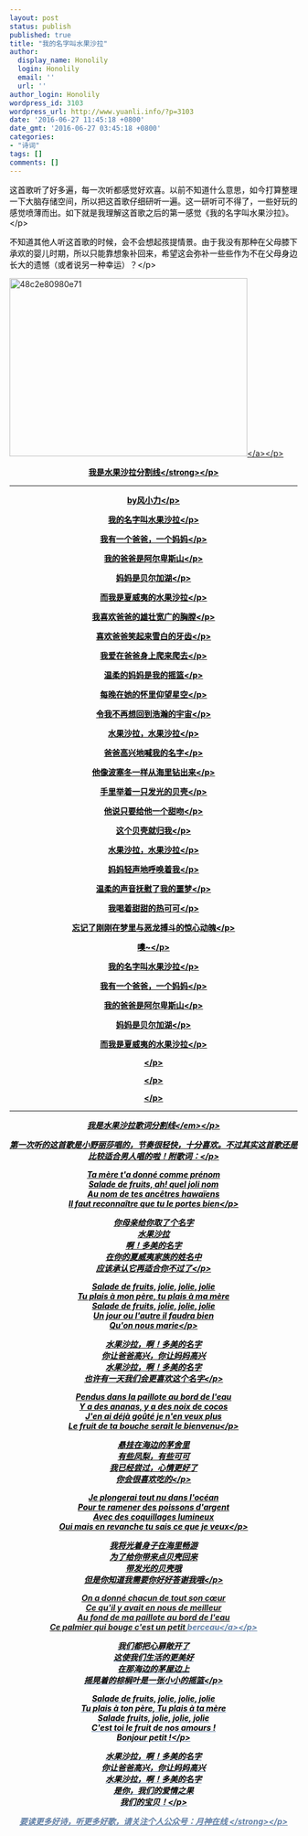 ```yaml
---
layout: post
status: publish
published: true
title: "我的名字叫水果沙拉"
author:
  display_name: Honolily
  login: Honolily
  email: ''
  url: ''
author_login: Honolily
wordpress_id: 3103
wordpress_url: http://www.yuanli.info/?p=3103
date: '2016-06-27 11:45:18 +0800'
date_gmt: '2016-06-27 03:45:18 +0800'
categories:
- "诗词"
tags: []
comments: []
---
```

<p style="color: #000000; text-align: left;">这首歌听了好多遍，每一次听都感觉好欢喜。以前不知道什么意思，如今打算整理一下大脑存储空间，所以把这首歌仔细研听一遍。这一研听可不得了，一些好玩的感觉喷薄而出。如下就是我理解这首歌之后的第一感觉《我的名字叫水果沙拉》。<&#47;p></p>
<p style="color: #000000; text-align: left;">不知道其他人听这首歌的时候，会不会想起孩提情景。由于我没有那种在父母膝下承欢的婴儿时期，所以只能靠想象补回来，希望这会弥补一些些作为不在父母身边长大的遗憾（或者说另一种幸运）？<&#47;p></p>
<p style="color: #000000; text-align: left;"><a href="http:&#47;&#47;www.yuanli.info&#47;wp-content&#47;uploads&#47;2016&#47;06&#47;48c2e80980e71.png"><img class="size-full wp-image-3104 aligncenter" src="http:&#47;&#47;www.yuanli.info&#47;wp-content&#47;uploads&#47;2016&#47;06&#47;48c2e80980e71.png" alt="48c2e80980e71" width="416" height="312" &#47;><&#47;a><&#47;p></p>
<p style="color: #000000; text-align: center;"><strong>我是水果沙拉分割线<&#47;strong><&#47;p></p>
<hr style="color: #000000;" &#47;>
<p style="color: #000000; text-align: center;">by风小力<&#47;p></p>
<p style="color: #000000; text-align: center;">我的名字叫水果沙拉<&#47;p></p>
<p style="color: #000000; text-align: center;">我有一个爸爸，一个妈妈<&#47;p></p>
<p style="color: #000000; text-align: center;">我的爸爸是阿尔卑斯山<&#47;p></p>
<p style="color: #000000; text-align: center;">妈妈是贝尔加湖<&#47;p></p>
<p style="color: #000000; text-align: center;">而我是夏威夷的水果沙拉<&#47;p></p>
<p style="color: #000000; text-align: center;">我喜欢爸爸的雄壮宽广的胸膛<&#47;p></p>
<p style="color: #000000; text-align: center;">喜欢爸爸笑起来雪白的牙齿<&#47;p></p>
<p style="color: #000000; text-align: center;">我爱在爸爸身上爬来爬去<&#47;p></p>
<p style="color: #000000; text-align: center;">温柔的妈妈是我的摇篮<&#47;p></p>
<p style="color: #000000; text-align: center;">每晚在她的怀里仰望星空<&#47;p></p>
<p style="color: #000000; text-align: center;">令我不再想回到浩瀚的宇宙<&#47;p></p>
<p style="color: #000000; text-align: center;">水果沙拉，水果沙拉<&#47;p></p>
<p style="color: #000000; text-align: center;">爸爸高兴地喊我的名字<&#47;p></p>
<p style="color: #000000; text-align: center;">他像波塞冬一样从海里钻出来<&#47;p></p>
<p style="color: #000000; text-align: center;">手里举着一只发光的贝壳<&#47;p></p>
<p style="color: #000000; text-align: center;">他说只要给他一个甜吻<&#47;p></p>
<p style="color: #000000; text-align: center;">这个贝壳就归我<&#47;p></p>
<p style="color: #000000; text-align: center;">水果沙拉，水果沙拉<&#47;p></p>
<p style="color: #000000; text-align: center;">妈妈轻声地呼唤着我<&#47;p></p>
<p style="color: #000000; text-align: center;">温柔的声音抚慰了我的噩梦<&#47;p></p>
<p style="color: #000000; text-align: center;">我喝着甜甜的热可可<&#47;p></p>
<p style="color: #000000; text-align: center;">忘记了刚刚在梦里与恶龙搏斗的惊心动魄<&#47;p></p>
<p style="color: #000000; text-align: center;">噢~<&#47;p></p>
<p style="color: #000000; text-align: center;">我的名字叫水果沙拉<&#47;p></p>
<p style="color: #000000; text-align: center;">我有一个爸爸，一个妈妈<&#47;p></p>
<p style="color: #000000; text-align: center;">我的爸爸是阿尔卑斯山<&#47;p></p>
<p style="color: #000000; text-align: center;">妈妈是贝尔加湖<&#47;p></p>
<p style="color: #000000; text-align: center;">而我是夏威夷的水果沙拉<&#47;p></p>
<p style="color: #000000; text-align: center;"><&#47;p></p>
<p style="color: #000000; text-align: center;"><&#47;p></p>
<p style="color: #000000; text-align: center;"><&#47;p></p>
<hr style="color: #000000;" &#47;>
<p style="color: #000000; text-align: center;"><em>我是水果沙拉歌词分割线<&#47;em><&#47;p></p>
<p style="color: #000000; text-align: center;">第一次听的这首歌是小野丽莎唱的，节奏很轻快，十分喜欢。不过其实这首歌还是比较适合男人唱的啦！附歌词：<&#47;p></p>
<p style="color: #000000; text-align: center;">Ta m&egrave;re t'a donn&eacute; comme pr&eacute;nom<br />
Salade de fruits, ah! quel joli nom<br />
Au nom de tes anc&ecirc;tres hawa&iuml;ens<br />
Il faut reconna&icirc;tre que tu le portes bien<&#47;p></p>
<p style="color: #000000; text-align: center;">你母亲给你取了个名字<br />
水果沙拉<br />
啊！多美的名字<br />
在你的夏威夷家族的姓名中<br />
应该承认它再适合你不过了<&#47;p></p>
<p style="color: #000000; text-align: center;">Salade de fruits, jolie, jolie, jolie<br />
Tu plais &agrave; mon p&egrave;re, tu plais &agrave; ma m&egrave;re<br />
Salade de fruits, jolie, jolie, jolie<br />
Un jour ou l'autre il faudra bien<br />
Qu'on nous marie<&#47;p></p>
<p style="color: #000000; text-align: center;">水果沙拉，啊！多美的名字<br />
你让爸爸高兴，你让妈妈高兴<br />
水果沙拉，啊！多美的名字<br />
也许有一天我们会更喜欢这个名字<&#47;p></p>
<p style="color: #000000; text-align: center;">Pendus dans la paillote au bord de l'eau<br />
Y a des ananas, y a des noix de cocos<br />
J'en ai d&eacute;j&agrave; go&ucirc;t&eacute; je n'en veux plus<br />
Le fruit de ta bouche serait le bienvenu<&#47;p></p>
<p style="color: #000000; text-align: center;">悬挂在海边的茅舍里<br />
有些凤梨，有些可可<br />
我已经尝过，心情更好了<br />
你会很喜欢吃的<&#47;p></p>
<p style="color: #000000; text-align: center;">Je plongerai tout nu dans l'oc&eacute;an<br />
Pour te ramener des poissons d'argent<br />
Avec des coquillages lumineux<br />
Oui mais en revanche tu sais ce que je veux<&#47;p></p>
<p style="color: #000000; text-align: center;">我将光着身子在海里畅游<br />
为了给你带来点贝壳回来<br />
带发光的贝壳哦<br />
但是你知道我需要你好好答谢我哦<&#47;p></p>
<p style="color: #000000; text-align: center;">On a donn&eacute; chacun de tout son c&oelig;ur<br />
Ce qu'il y avait en nous de meilleur<br />
Au fond de ma paillote au bord de l'eau<br />
Ce palmier qui bouge c'est un petit&nbsp;<a style="color: #607fa6;" href="http:&#47;&#47;dict.hjenglish.com&#47;fr&#47;berceau" target="_blank">berceau<&#47;a><&#47;p></p>
<p style="color: #000000; text-align: center;">我们都把心扉敞开了<br />
这使我们生活的更美好<br />
在那海边的茅屋边上<br />
摇晃着的棕榈叶是一张小小的摇篮<&#47;p></p>
<p style="color: #000000; text-align: center;">Salade de fruits, jolie, jolie, jolie<br />
Tu plais &agrave; ton p&egrave;re, Tu plais &agrave; ta m&egrave;re<br />
Salade fruits, jolie, jolie, jolie<br />
C'est toi le fruit de nos amours !<br />
Bonjour petit !<&#47;p></p>
<p style="color: #000000; text-align: center;">水果沙拉，啊！多美的名字<br />
你让爸爸高兴，你让妈妈高兴<br />
水果沙拉，啊！多美的名字<br />
是你，我们的爱情之果<br />
我们的宝贝！<&#47;p></p>
<p style="text-align: center;"><strong>要读更多好诗，听更多好歌，请关注个人公众号：月神在线&nbsp;<&#47;strong><&#47;p></p>
